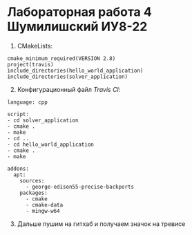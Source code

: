 # Лабораторная работа 4 Шумилишский ИУ8-22

1. CMakeLists:

```
cmake_minimum_required(VERSION 2.8)
project(travis)
include_directories(hello_world_application)
include_directories(solver_application)
```

2. Конфигурационный файл *Travis CI*:

```
language: cpp

script:
- cd solver_application
- cmake .
- make
- cd ..
- cd hello_world_application
- cmake .
- make

addons:
  apt:
    sources:
      - george-edison55-precise-backports
    packages:
      - cmake
      - cmake-data
      - mingw-w64
```

3. Дальше пушим на гитхаб и получаем значок на тревисе